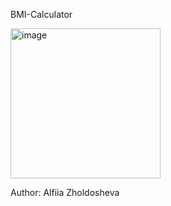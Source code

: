 BMI-Calculator

<img width="240" alt="image" src="https://user-images.githubusercontent.com/109548764/234120759-8a801195-58db-48eb-8e07-eab3308cea19.png">

Author: Alfiia Zholdosheva
